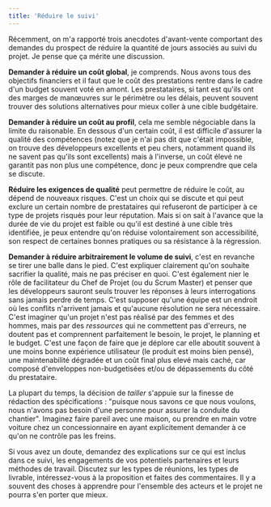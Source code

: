 ```yaml
---
title: 'Réduire le suivi'
---
```


Récemment, on m'a rapporté trois anecdotes d'avant-vente comportant des demandes du prospect de réduire la quantité de jours associés au suivi du projet. Je pense que ça mérite une discussion.

**Demander à réduire un coût global**, je comprends. Nous avons tous des objectifs financiers et il faut que le coût des prestations rentre dans le cadre d'un budget souvent voté en amont. Les prestataires, si tant est qu'ils ont des marges de manœuvres sur le périmètre ou les délais, peuvent souvent trouver des solutions alternatives pour mieux coller à une cible budgétaire.

**Demander à réduire un coût au profil**, cela me semble négociable dans la limite du raisonable. En dessous d'un certain coût, il est difficile d'assurer la qualité des compétences (notez que je n'ai pas dit que c'était impossible, on trouve des développeurs excellents et peu chers, notamment quand ils ne savent pas qu'ils sont excellents) mais à l'inverse, un coût élevé ne garantit pas non plus une compétence, donc je peux comprendre que cela se discute.

**Réduire les exigences de qualité** peut permettre de réduire le coût, au dépend de nouveaux risques. C'est un choix qui se discute et qui peut exclure un certain nombre de prestataires qui refuseront de participer à ce type de projets risqués pour leur réputation. Mais si on sait à l'avance que la durée de vie du projet est faible ou qu'il est destiné à une cible très identifiée, je peux entendre qu'on réduise volontairement son accessibilité, son respect de certaines bonnes pratiques ou sa résistance à la régression.

**Demander à réduire arbitrairement le volume de suivi**, c'est en revanche se tirer une balle dans le pied. C'est expliquer clairement qu'on souhaite sacrifier la qualité, mais ne pas préciser en quoi. C'est également nier le rôle de facilitateur du Chef de Projet (ou du <span lang="en">Scrum Master</span>) et penser que les développeurs sauront seuls trouver les réponses à leurs interrogations sans jamais perdre de temps. C'est supposer qu'une équipe est un endroit où les conflits n'arrivent jamais et qu'aucune résolution ne sera nécessaire. C'est imaginer qu'un projet n'est pas réalisé par des femmes et des hommes, mais par des _ressources_ qui ne commettent pas d'erreurs, ne doutent pas et comprennent parfaitement le besoin, le projet, le planning et le budget. C'est une façon de faire que je déplore car elle aboutit souvent à une moins bonne expérience utilisateur (le produit est moins bien pensé), une maintenabilité dégradée et un coût final plus elevé mais caché, car composé d'enveloppes non-budgetisées et/ou de dépassements du côté du prestataire.

La plupart du temps, la décision de _tailler_ s'appuie sur la finesse de rédaction des spécifications : "puisque nous savons ce que nous voulons, nous n'avons pas besoin d'une personne pour assurer la conduite du chantier". Imaginez faire pareil avec une maison, ou prendre en main votre voiture chez un concessionnaire en ayant explicitement demander à ce qu'on ne contrôle pas les freins.

Si vous avez un doute, demandez des explications sur ce qui est inclus dans ce suivi, les engagements de vos potentiels partenaires et leurs méthodes de travail. Discutez sur les types de réunions, les types de livrable, intéressez-vous à la proposition et faites des commentaires. Il y a souvent des choses à apprendre pour l'ensemble des acteurs et le projet ne pourra s'en porter que mieux.
